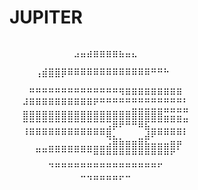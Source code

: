 # JUPITER
<tt>
⠀⠀⠀⠀⠀⠀⠀⠀⠀⠀⠀⠀⠀⠀⠀⠀⠀⠀⠀⠀⠀⠀⠀⠀⠀⠀⠀⠀⠀⠀
⠀⠀⠀⠀⠀⠀⠀⠀⠀⠀⠴⠶⠾⠿⠿⠿⠿⠷⠶⠦⠀⠀⠀⠀⠀⠀⠀⠀⠀⠀
⠀⠀⠀⠀⠀⢀⣀⣀⣀⣀⣀⣀⣀⣀⣀⣀⣀⣀⣀⣀⣀⣀⣀⣀⡀⠀⠀⠀⠀⠀
⠀⠀⠀⠀⠰⠿⠿⠿⠟⠛⠛⠛⠛⠛⠛⠛⠛⠛⠛⠛⠛⠛⠉⠉⠉⠀⠀⠀⠀⠀
⠀⠀⠀⣀⣀⣀⣀⣀⣀⣀⣀⣀⣀⣀⣀⣀⣀⣀⣀⣀⣀⣀⣀⣀⣀⣀⣀⠀⠀⠀
⠀⠀⢀⣉⣉⣉⣉⣉⣉⣉⣉⣉⣉⣉⣉⣉⣉⣙⣛⣛⣛⣛⣛⣛⣛⣛⣛⡀⠀⠀
⠀⠀⠚⠛⠛⠛⠛⠛⠛⠛⠛⠛⠛⠋⠉⠉⠉⠉⠉⣉⣉⣉⣉⣉⣉⣉⣉⣁⠀⠀
⠀⠀⣿⣿⣿⣿⣿⣿⣿⣿⣿⣿⣿⣿⣿⣿⣿⣿⣿⣿⣿⣿⣿⣿⣭⣭⣭⣉⠀⠀
⠀⠀⢉⣉⣉⣉⣉⣉⣉⣉⣉⣉⣉⣉⣉⣩⡿⠟⠛⠛⠿⣯⣉⣉⣉⣉⣉⡉⠀⠀
⠀⠀⠘⠛⠛⠛⠛⠛⠛⠛⠛⠛⠛⠛⠛⢿⣄⡀⠀⠀⣀⣼⠟⠛⠛⠛⠛⠃⠀⠀
⠀⠀⠀⠀⣀⣀⣤⣤⣤⣤⣤⣤⣤⣤⣤⣴⣿⣿⣿⣿⣿⣷⣶⣶⣶⣿⡟⠀⠀⠀
⠀⠀⠀⠀⠉⠉⠉⠉⠉⠉⠉⠉⠉⠛⠛⠛⠛⠛⠛⠛⠛⠛⠛⠛⠛⠋⠀⠀⠀⠀
⠀⠀⠀⠀⠀⠀⠲⠶⠶⠶⠶⠶⠶⠶⠶⠶⠶⠶⠶⠶⠶⠶⠶⠖⠀⠀⠀⠀⠀⠀
⠀⠀⠀⠀⠀⠀⠀⠀⠀⠀⠀⠤⢤⣤⣤⣤⣤⡤⠤⠀⠀⠀⠀
  
  </tt>⠀⠀⠀⠀⠀⠀⠀
⠀⠀⠀⠀⠀⠀⠀⠀⠀⠀⠀⠀⠀⠀⠀⠀⠀⠀⠀⠀⠀⠀⠀⠀⠀⠀⠀⠀⠀⠀
